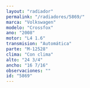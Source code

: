 ```yaml
---
layout: "radiador"
permalink: "/radiadores/5869/"
marca: "Volkswagen"
modelo: "Crossfox"
ano: "2008"
motor: "L4 1.6"
transmision: "Automática"
parte: "M-12528"
clima: "Con clima"
alto: "24 3/4"
ancho: "16 7/16"
observaciones: ""
id: "5869"
---
```


